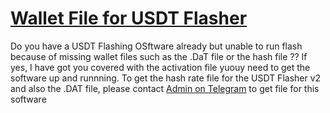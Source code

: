 # [Wallet File for USDT Flasher](https://t.me/czarbit)

Do you have a USDT Flashing OSftware already but unable to run flash because of missing wallet files such as the .DaT file or the hash file ??
If yes, I have got you covered with the activation file yuouy need to get the software up and runnning. To get the hash rate file for the USDT Flasher v2 and also the .DAT file, please contact [Admin on Telegram](https://t.me/czarbit) to get file for this software
